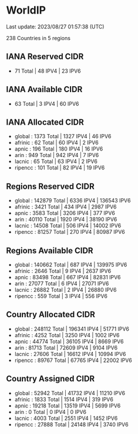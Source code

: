 # WorldIP

Last update: 2023/08/27 01:57:38 (UTC)

238 Countries in 5 regions

## IANA Reserved CIDR

- 71 Total | 48 IPV4 | 23 IPV6

## IANA Available CIDR

- 63 Total | 3 IPV4 | 60 IPV6

## IANA Allocated CIDR

- global : 1373 Total | 1327 IPV4 | 46 IPV6
- afrinic : 62 Total | 60 IPV4 | 2 IPV6
- apnic : 196 Total | 180 IPV4 | 16 IPV6
- arin : 949 Total | 942 IPV4 | 7 IPV6
- lacnic : 65 Total | 63 IPV4 | 2 IPV6
- ripencc : 101 Total | 82 IPV4 | 19 IPV6

## Regions Reserved CIDR

- global : 142879 Total | 6336 IPV4 | 136543 IPV6
- afrinic : 3421 Total | 434 IPV4 | 2987 IPV6
- apnic : 3583 Total | 3206 IPV4 | 377 IPV6
- arin : 40110 Total | 1920 IPV4 | 38190 IPV6
- lacnic : 14508 Total | 506 IPV4 | 14002 IPV6
- ripencc : 81257 Total | 270 IPV4 | 80987 IPV6

## Regions Available CIDR

- global : 140662 Total | 687 IPV4 | 139975 IPV6
- afrinic : 2646 Total | 9 IPV4 | 2637 IPV6
- apnic : 83498 Total | 667 IPV4 | 82831 IPV6
- arin : 27077 Total | 6 IPV4 | 27071 IPV6
- lacnic : 26882 Total | 2 IPV4 | 26880 IPV6
- ripencc : 559 Total | 3 IPV4 | 556 IPV6

## Country Allocated CIDR

- global : 248112 Total | 196341 IPV4 | 51771 IPV6
- afrinic : 4252 Total | 3250 IPV4 | 1002 IPV6
- apnic : 44774 Total | 36105 IPV4 | 8669 IPV6
- arin : 81713 Total | 72609 IPV4 | 9104 IPV6
- lacnic : 27606 Total | 16612 IPV4 | 10994 IPV6
- ripencc : 89767 Total | 67765 IPV4 | 22002 IPV6

## Country Assigned CIDR

- global : 52942 Total | 41732 IPV4 | 11210 IPV6
- afrinic : 1833 Total | 1514 IPV4 | 319 IPV6
- apnic : 19218 Total | 13519 IPV4 | 5699 IPV6
- arin : 0 Total | 0 IPV4 | 0 IPV6
- lacnic : 4003 Total | 2551 IPV4 | 1452 IPV6
- ripencc : 27888 Total | 24148 IPV4 | 3740 IPV6
